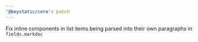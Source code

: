 ```yaml
---
'@keystatic/core': patch
---
```


Fix inline components in list items being parsed into their own paragraphs in `fields.markdoc`
